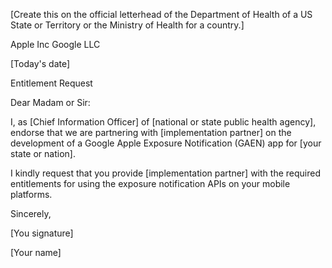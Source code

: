 [Create this on the official letterhead of the Department of Health of a US State or Territory or the Ministry of Health for a country.]

Apple Inc Google LLC

[Today's date]

Entitlement Request

Dear Madam or Sir:

I, as [Chief Information Officer] of [national or state public health agency], endorse that we are partnering with [implementation partner] on the development of a Google Apple Exposure Notification (GAEN) app for [your state or nation].

I kindly request that you provide [implementation partner] with the required entitlements for using the exposure notification APIs on your mobile platforms.

Sincerely,

[You signature]

[Your name]
